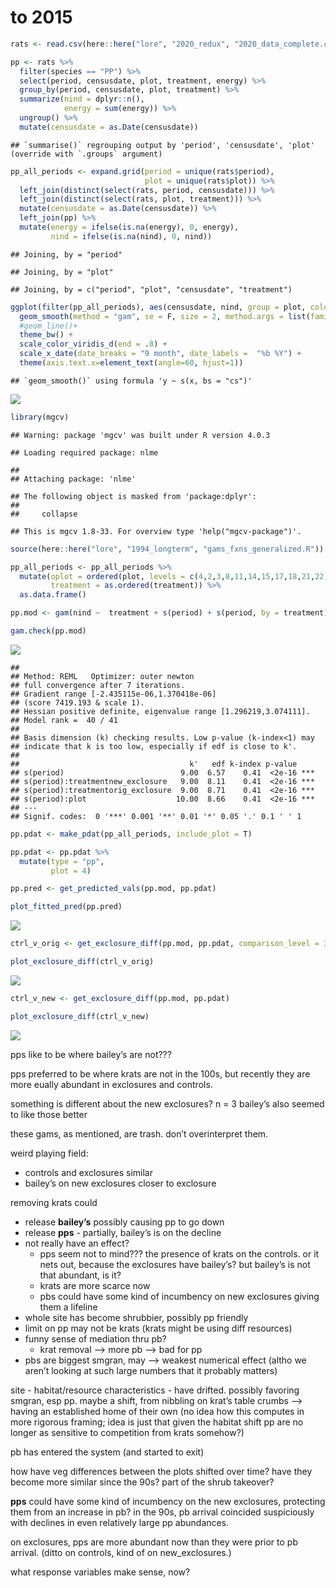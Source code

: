 to 2015
================

``` r
rats <- read.csv(here::here("lore", "2020_redux", "2020_data_complete.csv"))
```

``` r
pp <- rats %>%
  filter(species == "PP") %>%
  select(period, censusdate, plot, treatment, energy) %>%
  group_by(period, censusdate, plot, treatment) %>%
  summarize(nind = dplyr::n(),
            energy = sum(energy)) %>%
  ungroup() %>%
  mutate(censusdate = as.Date(censusdate))
```

    ## `summarise()` regrouping output by 'period', 'censusdate', 'plot' (override with `.groups` argument)

``` r
pp_all_periods <- expand.grid(period = unique(rats$period),
                              plot = unique(rats$plot)) %>%
  left_join(distinct(select(rats, period, censusdate))) %>%
  left_join(distinct(select(rats, plot, treatment))) %>%
  mutate(censusdate = as.Date(censusdate)) %>%
  left_join(pp) %>%
  mutate(energy = ifelse(is.na(energy), 0, energy),
         nind = ifelse(is.na(nind), 0, nind))
```

    ## Joining, by = "period"

    ## Joining, by = "plot"

    ## Joining, by = c("period", "plot", "censusdate", "treatment")

``` r
ggplot(filter(pp_all_periods), aes(censusdate, nind, group = plot, color = treatment)) +
  geom_smooth(method = "gam", se = F, size = 2, method.args = list(family = "poisson")) +
  #geom_line()+
  theme_bw() +
  scale_color_viridis_d(end = .8) +
  scale_x_date(date_breaks = "9 month", date_labels =  "%b %Y") +
  theme(axis.text.x=element_text(angle=60, hjust=1))
```

    ## `geom_smooth()` using formula 'y ~ s(x, bs = "cs")'

![](pp_files/figure-gfm/unnamed-chunk-2-1.png)<!-- -->

``` r
library(mgcv)
```

    ## Warning: package 'mgcv' was built under R version 4.0.3

    ## Loading required package: nlme

    ## 
    ## Attaching package: 'nlme'

    ## The following object is masked from 'package:dplyr':
    ## 
    ##     collapse

    ## This is mgcv 1.8-33. For overview type 'help("mgcv-package")'.

``` r
source(here::here("lore", "1994_longterm", "gams_fxns_generalized.R"))

pp_all_periods <- pp_all_periods %>%
  mutate(oplot = ordered(plot, levels = c(4,2,3,8,11,14,15,17,18,21,22)),
         treatment = as.ordered(treatment)) %>%
  as.data.frame() 

pp.mod <- gam(nind ~  treatment + s(period) + s(period, by = treatment) + plot + s(period, by = plot), family = "poisson", data  = pp_all_periods, method = "REML")

gam.check(pp.mod)
```

![](pp_files/figure-gfm/unnamed-chunk-3-1.png)<!-- -->

    ## 
    ## Method: REML   Optimizer: outer newton
    ## full convergence after 7 iterations.
    ## Gradient range [-2.435115e-06,1.370418e-06]
    ## (score 7419.193 & scale 1).
    ## Hessian positive definite, eigenvalue range [1.296219,3.074111].
    ## Model rank =  40 / 41 
    ## 
    ## Basis dimension (k) checking results. Low p-value (k-index<1) may
    ## indicate that k is too low, especially if edf is close to k'.
    ## 
    ##                                      k'   edf k-index p-value    
    ## s(period)                          9.00  6.57    0.41  <2e-16 ***
    ## s(period):treatmentnew_exclosure   9.00  8.11    0.41  <2e-16 ***
    ## s(period):treatmentorig_exclosure  9.00  8.71    0.41  <2e-16 ***
    ## s(period):plot                    10.00  8.66    0.41  <2e-16 ***
    ## ---
    ## Signif. codes:  0 '***' 0.001 '**' 0.01 '*' 0.05 '.' 0.1 ' ' 1

``` r
pp.pdat <- make_pdat(pp_all_periods, include_plot = T)

pp.pdat <- pp.pdat %>%
  mutate(type = "pp",
         plot = 4)

pp.pred <- get_predicted_vals(pp.mod, pp.pdat)

plot_fitted_pred(pp.pred)
```

![](pp_files/figure-gfm/unnamed-chunk-3-2.png)<!-- -->

``` r
ctrl_v_orig <- get_exclosure_diff(pp.mod, pp.pdat, comparison_level = 3)

plot_exclosure_diff(ctrl_v_orig)
```

![](pp_files/figure-gfm/unnamed-chunk-3-3.png)<!-- -->

``` r
ctrl_v_new <- get_exclosure_diff(pp.mod, pp.pdat)

plot_exclosure_diff(ctrl_v_new)
```

![](pp_files/figure-gfm/unnamed-chunk-3-4.png)<!-- -->

pps like to be where bailey’s are not???

pps preferred to be where krats are not in the 100s, but recently they
are more eually abundant in exclosures and controls.

something is different about the new exclosures? n = 3 bailey’s also
seemed to like those better

these gams, as mentioned, are trash. don’t overinterpret them.

weird playing field:

  - controls and exclosures similar
  - bailey’s on new exclosures closer to exclosure

removing krats could

  - release **bailey’s** possibly causing pp to go down
  - release **pps** - partially, bailey’s is on the decline
  - not really have an effect?
      - pps seem not to mind??? the presence of krats on the controls.
        or it nets out, because the exclosures have bailey’s? but
        bailey’s is not that abundant, is it?
      - krats are more scarce now
      - pbs could have some kind of incumbency on new exclosures giving
        them a lifeline
  - whole site has become shrubbier, possibly pp friendly
  - limit on pp may not be krats (krats might be using diff resources)
  - funny sense of mediation thru pb?
      - krat removal –\> more pb –\> bad for pp
  - pbs are biggest smgran, may –\> weakest numerical effect (altho we
    aren’t looking at such large numbers that it probably matters)

site - habitat/resource characteristics - have drifted. possibly
favoring smgran, esp pp. maybe a shift, from nibbling on krat’s table
crumbs –\> having an established home of their own (no idea how this
computes in more rigorous framing; idea is just that given the habitat
shift pp are no longer as sensitive to competition from krats somehow?)

pb has entered the system (and started to exit)

how have veg differences between the plots shifted over time? have they
become more similar since the 90s? part of the shrub takeover?

**pps** could have some kind of incumbency on the new exclosures,
protecting them from an increase in pb? in the 90s, pb arrival coincided
suspiciously with declines in even relatively large pp abundances.

on exclosures, pps are more abundant now than they were prior to pb
arrival. (ditto on controls, kind of on new\_exclosures.)

what response variables make sense, now?
